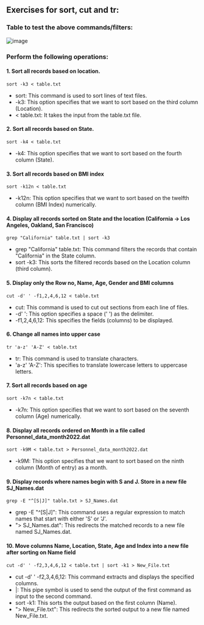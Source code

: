 ## Exercises for sort, cut and tr:

### Table to test the above commands/filters:
![image](https://github.com/shrudex/DSE/assets/91502997/ff0370cc-2454-4656-af4c-449e1c720df2)



### Perform the following operations:
#### 1. Sort all records based on location.
```
sort -k3 < table.txt
```
- sort: This command is used to sort lines of text files.
- -k3: This option specifies that we want to sort based on the third column (Location).
- < table.txt: It takes the input from the table.txt file.

#### 2. Sort all records based on State.
```
sort -k4 < table.txt
```
- -k4: This option specifies that we want to sort based on the fourth column (State).
#### 3. Sort all records based on BMI index
```
sort -k12n < table.txt
```
- -k12n: This option specifies that we want to sort based on the twelfth column (BMI Index) numerically.

#### 4. Display all records sorted on State and the location (California -> Los Angeles, Oakland, San Francisco)
```
grep "California" table.txt | sort -k3
```
- grep "California" table.txt: This command filters the records that contain "California" in the State column.
- sort -k3: This sorts the filtered records based on the Location column (third column).

#### 5. Display only the Row no, Name, Age, Gender and BMI columns
```
cut -d' ' -f1,2,4,6,12 < table.txt
```
- cut: This command is used to cut out sections from each line of files.
- -d' ': This option specifies a space (' ') as the delimiter.
- -f1,2,4,6,12: This specifies the fields (columns) to be displayed.

#### 6. Change all names into upper case
```
tr 'a-z' 'A-Z' < table.txt
```
- tr: This command is used to translate characters.
- 'a-z' 'A-Z': This specifies to translate lowercase letters to uppercase letters.

#### 7. Sort all records based on age
```
sort -k7n < table.txt
```
- -k7n: This option specifies that we want to sort based on the seventh column (Age) numerically.
  
#### 8. Display all records ordered on Month in a file called Personnel_data_month2022.dat
```
sort -k9M < table.txt > Personnel_data_month2022.dat
```
- -k9M: This option specifies that we want to sort based on the ninth column (Month of entry) as a month.

#### 9. Display records where names begin with S and J. Store in a new file SJ_Names.dat
```
grep -E "^[S|J]" table.txt > SJ_Names.dat
```
- grep -E "^[S|J]": This command uses a regular expression to match names that start with either 'S' or 'J'.
- "> SJ_Names.dat": This redirects the matched records to a new file named SJ_Names.dat.

#### 10. Move columns Name, Location, State, Age and Index into a new file after sorting on Name field
```
cut -d' ' -f2,3,4,6,12 < table.txt | sort -k1 > New_File.txt
```
- cut -d' ' -f2,3,4,6,12: This command extracts and displays the specified columns.
- |: This pipe symbol is used to send the output of the first command as input to the second command.
- sort -k1: This sorts the output based on the first column (Name).
- "> New_File.txt": This redirects the sorted output to a new file named New_File.txt.
